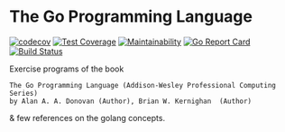 # The Go Programming Language

[![codecov](https://codecov.io/gh/baskaran-md/the-go-programming-language/branch/master/graph/badge.svg)](https://codecov.io/gh/baskaran-md/the-go-programming-language)
[![Test Coverage](https://api.codeclimate.com/v1/badges/8491f46552584329fc4a/test_coverage)](https://codeclimate.com/github/baskaran-md/the-go-programming-language/test_coverage)
[![Maintainability](https://api.codeclimate.com/v1/badges/8491f46552584329fc4a/maintainability)](https://codeclimate.com/github/baskaran-md/the-go-programming-language/maintainability)
[![Go Report Card](https://goreportcard.com/badge/github.com/baskaran-md/the-go-programming-language)](https://goreportcard.com/report/github.com/baskaran-md/the-go-programming-language)
[![Build Status](https://travis-ci.org/baskaran-md/the-go-programming-language.svg)](https://travis-ci.org/baskaran-md/the-go-programming-language)

Exercise programs of the book

```
The Go Programming Language (Addison-Wesley Professional Computing Series)
by Alan A. A. Donovan (Author), Brian W. Kernighan  (Author)
```
& few references on the golang concepts.
